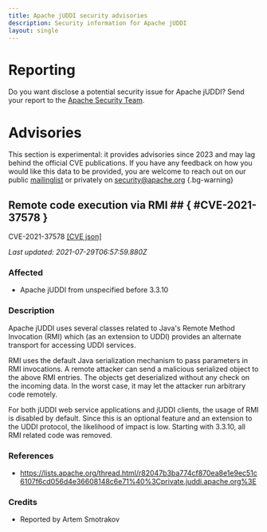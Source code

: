 ```yaml
---
title: Apache jUDDI security advisories
description: Security information for Apache jUDDI
layout: single
---
```


# Reporting

Do you want disclose a potential security issue for Apache jUDDI? Send your report to the [Apache Security Team](mailto:security@apache.org).

# Advisories

This section is experimental: it provides advisories since 2023 and may lag behind the official CVE publications. If you have any feedback on how you would like this data to be provided, you are welcome to reach out on our public [mailinglist](/mailinglist) or privately on [security@apache.org](mailto:security@apache.org)
{.bg-warning}

## Remote code execution via RMI ## { #CVE-2021-37578 }

CVE-2021-37578 [\[CVE json\]](./CVE-2021-37578.cve.json)

_Last updated: 2021-07-29T06:57:59.880Z_

### Affected

* Apache jUDDI from unspecified before 3.3.10


### Description

Apache jUDDI uses several classes related to Java's Remote Method Invocation (RMI) which (as an extension to UDDI) provides an alternate transport for accessing UDDI services.

RMI uses the default Java serialization mechanism to pass parameters in RMI invocations. A remote attacker can send a malicious serialized object to the above RMI entries. The objects get deserialized without any check on the incoming data. In the worst case, it may let the attacker run arbitrary code remotely. 

For both jUDDI web service applications and jUDDI clients, the usage of RMI is disabled by default. Since this is an optional feature and an extension to the UDDI protocol, the likelihood of impact is low. Starting with 3.3.10, all RMI related code was removed.

### References
* https://lists.apache.org/thread.html/r82047b3ba774cf870ea8e1e9ec51c6107f6cd056d4e36608148c6e71%40%3Cprivate.juddi.apache.org%3E


### Credits
* Reported by Artem Smotrakov
